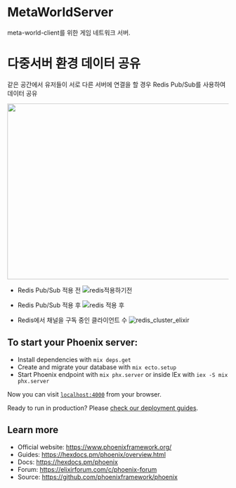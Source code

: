 # MetaWorldServer

meta-world-client를 위한 게임 네트워크 서버.

# 다중서버 환경 데이터 공유

같은 공간에서 유저들이 서로 다른 서버에 연결을 할 경우 Redis Pub/Sub를 사용하여 데이터 공유

<img src="https://user-images.githubusercontent.com/59630175/215166647-651488dd-6fb1-4751-bc7d-f16ebf2b7311.png" width="700" height="400"/>

- Redis Pub/Sub 적용 전
![redis적용하기전](https://user-images.githubusercontent.com/59630175/215166909-7ace93b2-83a5-4d22-801b-dd9c56b14df5.PNG)

- Redis Pub/Sub 적용 후
![redis 적용 후](https://user-images.githubusercontent.com/59630175/215166920-8ef7de36-ebf0-4c6a-9fc4-56b1fb770a63.PNG)

- Redis에서 채널을 구독 중인 클라이언트 수
![redis_cluster_elixir](https://user-images.githubusercontent.com/59630175/215166940-8ceef678-4063-49b2-ad77-42a59c5076d1.PNG)

To start your Phoenix server:
--
  * Install dependencies with `mix deps.get`
  * Create and migrate your database with `mix ecto.setup`
  * Start Phoenix endpoint with `mix phx.server` or inside IEx with `iex -S mix phx.server`

Now you can visit [`localhost:4000`](http://localhost:4000) from your browser.

Ready to run in production? Please [check our deployment guides](https://hexdocs.pm/phoenix/deployment.html).

## Learn more

  * Official website: https://www.phoenixframework.org/
  * Guides: https://hexdocs.pm/phoenix/overview.html
  * Docs: https://hexdocs.pm/phoenix
  * Forum: https://elixirforum.com/c/phoenix-forum
  * Source: https://github.com/phoenixframework/phoenix

